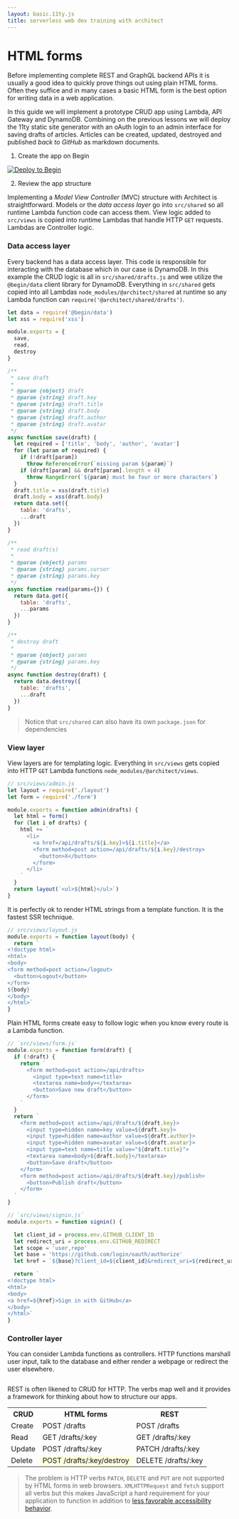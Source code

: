 ```yaml
---
layout: basic.11ty.js
title: serverless web dev training with architect
---
```


# HTML forms

Before implementing complete REST and GraphQL backend APIs it is usually a good idea to quickly prove things out using plain HTML forms. Often they suffice and in many cases a basic HTML form is the best option for writing data in a web application.

In this guide we will implement a prototype CRUD app using Lambda, API Gateway and DynamoDB. Combining on the previous lessons we will deploy the 11ty static site generator with an oAuth login to an admin interface for saving drafts of articles. Articles can be created, updated, destroyed and published _back to GitHub_ as markdown documents. 

1. Create the app on Begin

[![Deploy to Begin](https://static.begin.com/deploy-to-begin.svg)](https://begin.com/apps/create?template=https://github.com/begin-examples/learn-node-forms)

2. Review the app structure

Implementing a *Model* *View* *Controller* (MVC) structure with Architect is straightforward. Models or the *data access layer* go into `src/shared` so all runtime Lambda function code can access them. View logic added to `src/views` is copied into runtime Lambdas that handle HTTP `GET` requests. Lambdas are Controller logic.

### Data access layer

Every backend has a data access layer. This code is responsible for interacting with the database which in our case is DynamoDB. In this example the CRUD logic is all in `src/shared/drafts.js` and wee utilize the `@begin/data` client library for DynamoDB. Everything in `src/shared` gets copied into all Lambdas `node_modules/@architect/shared` at runtime so any Lambda function can `require('@architect/shared/drafts')`.

```javascript
let data = require('@begin/data')
let xss = require('xss')

module.exports = {
  save,
  read,
  destroy
}

/**
 * save draft
 *
 * @param {object} draft
 * @param {string} draft.key
 * @param {string} draft.title
 * @param {string} draft.body
 * @param {string} draft.author
 * @param {string} draft.avatar
 */
async function save(draft) {
  let required = ['title', 'body', 'author', 'avatar']
  for (let param of required) {
    if (!draft[param])
      throw ReferenceError(`missing param ${param}`)
    if (draft[param] && draft[param].length < 4)
      throw RangeError(`${param} must be four or more characters`)
  }
  draft.title = xss(draft.title)
  draft.body = xss(draft.body)
  return data.set({
    table: 'drafts',
    ...draft
  })
}

/**
 * read draft(s)
 *
 * @param {object} params
 * @param {string} params.cursor
 * @param {string} params.key
 */
async function read(params={}) {
  return data.get({
    table: 'drafts',
    ...params
  })
}

/**
 * destroy draft
 *
 * @param {object} params
 * @param {string} params.key
 */
async function destroy(draft) {
  return data.destroy({
    table: 'drafts',
    ...draft
  })
}


```

> Notice that `src/shared` can also have its own `package.json` for dependencies

### View layer

View layers are for templating logic. Everything in `src/views` gets copied into HTTP `GET` Lambda functions `node_modules/@architect/views`.

```javascript
// src/views/admin.js
let layout = require('./layout')
let form = require('./form')

module.exports = function admin(drafts) {
  let html = form()
  for (let i of drafts) {
    html += `
      <li>
        <a href=/api/drafts/${i.key}>${i.title}</a>
        <form method=post action=/api/drafts/${i.key}/destroy>
          <button>X</button>
        </form>
      </li>
    `
  }
  return layout(`<ul>${html}</ul>`)
}
```

It is perfectly ok to render HTML strings from a template function. It is the fastest SSR technique.

```javascript
// src/views/layout.js
module.exports = function layout(body) {
  return `
<!doctype html>
<html>
<body>
<form method=post action=/logout>
  <button>Logout</button>
</form>
${body}
</body>
</html>`
}
```

Plain HTML forms create easy to follow logic when you know every route is a Lambda function.

```javascript
// `src/views/form.js` 
module.exports = function form(draft) {
  if (!draft) {
    return `
      <form method=post action=/api/drafts>
        <input type=text name=title>
        <textarea name=body></textarea>
        <button>Save new draft</button>
      </form>
    `
  }
  return `
    <form method=post action=/api/drafts/${draft.key}>
      <input type=hidden name=key value=${draft.key}>
      <input type=hidden name=author value=${draft.author}>
      <input type=hidden name=avatar value=${draft.avatar}>
      <input type=text name=title value="${draft.title}">
      <textarea name=body>${draft.body}</textarea>
      <button>Save draft</button>
    </form>
    <form method=post action=/api/drafts/${draft.key}/publish>
      <button>Publish draft</button>
    </form>
  `
}
```

```javascript
// `src/views/signin.js` 
module.exports = function signin() {

  let client_id = process.env.GITHUB_CLIENT_ID
  let redirect_uri = process.env.GITHUB_REDIRECT
  let scope = 'user,repo'
  let base = 'https://github.com/login/oauth/authorize'
  let href = `${base}?client_id=${client_id}&redirect_uri=${redirect_uri}&scope=${scope}`

  return `
<!doctype html>
<html>
<body>
<a href=${href}>Sign in with GitHub</a>
</body>
</html>`
}
````

### Controller layer

You can consider Lambda functions as controllers. HTTP functions marshall user input, talk to the database and either render a webpage or redirect the user elsewhere. 

```javascript
```

REST is often likened to CRUD for HTTP. The verbs map well and it provides a framework for thinking about how to structure our apps. 

<table>
  <tr>
    <th>CRUD</th>
    <th>HTML forms</th>
    <th>REST</th>
  </td>
  <tr>
    <td>Create</td>
    <td>POST /drafts</td>
    <td>POST /drafts</td>
  </td>
  <tr>
    <td>Read</td>
    <td>GET /drafts/:key</td>
    <td>GET /drafts/:key</td>
  </td>
  <tr>
    <td>Update</td>
    <td>POST /drafts/:key</td>
    <td>PATCH /drafts/:key</td>
  </td>
  <tr>
    <td>Delete</td>
    <td style=background:lightyellow>POST /drafts/:key/destroy</td>
    <td>DELETE /drafts/:key</td>
  </td>
</table>

> The problem is HTTP verbs `PATCH`, `DELETE` and `PUT` are not supported by HTML forms in web browsers. `XMLHTTPRequest` and `fetch` support all verbs but this makes JavaScript a hard requirement for your application to function in addition to [less favorable accessibility behavior](https://www.w3.org/WAI/tutorials/forms/). 

